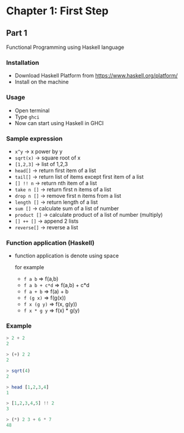 # Chapter 1: First Step

## Part 1

Functional Programming using Haskell language

### Installation
- Download Haskell Platform from https://www.haskell.org/platform/
- Install on the machine

### Usage
- Open terminal
- Type `ghci`
- Now can start using Haskell in GHCI

### Sample expression
- `x^y` -> x power by y
- `sqrt(x)` -> square root of x
- `[1,2,3]` -> list of 1,2,3
- `head[]` -> return first item of a list
- `tail[]` -> return list of items except first item of a list
- `[] !! n` -> return nth item of a list
- `take n []` -> return first n items of a list
- `drop n []` -> remove first n items from a list
- `length []` -> return length of a list
- `sum []` -> calculate sum of a list of number
- `product []` -> calculate product of a list of number (multiply)
- `[] ++ []` -> append 2 lists
- `reverse[]` -> reverse a list

### Function application (Haskell)
- function application is denote using space

  for example
  - `f a b` => f(a,b)
  - `f a b + c*d` => f(a,b) + c*d
  - `f a + b` => f(a) + b
  - `f (g x)` => f(g(x))
  - `f x (g y)` => f(x, g(y))
  - `f x * g y` => f(x) * g(y)

### Example
``` Haskell
> 2 + 2
2

> (+) 2 2
2

> sqrt(4)
2

> head [1,2,3,4]
1

> [1,2,3,4,5] !! 2
3

> (*) 2 3 + 6 * 7
48

```
